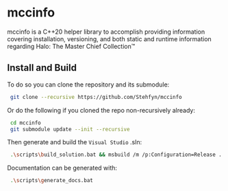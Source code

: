 # mccinfo

mccinfo is a C++20 helper library to accomplish providing information covering installation, versioning, and both static and runtime information regarding Halo: The Master Chief Collection&trade;

## Install and Build
To do so you can clone the repository and its submodule:
```bash
 git clone --recursive https://github.com/Stehfyn/mccinfo
```
Or do the following if you cloned the repo non-recursively already:
```bash
 cd mccinfo
 git submodule update --init --recursive
```
Then generate and build the `Visual Studio` .sln:
```bash
 .\scripts\build_solution.bat && msbuild /m /p:Configuration=Release .
```

Documentation can be generated with:
```bash
 .\scripts\generate_docs.bat
```